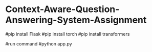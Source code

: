 # Context-Aware-Question-Answering-System-Assignment

#pip install Flask
#pip install torch
#pip install transformers

#run command
#python app.py 
